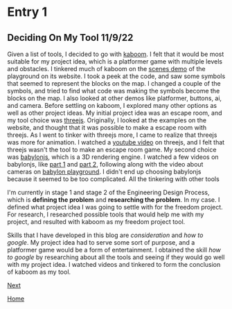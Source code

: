 # Entry 1
## Deciding On My Tool 11/9/22

  Given a list of tools, I decided to go with [kaboom](https://kaboomjs.com/). I felt that it would be most suitable for my project idea, which is a platformer game with multiple levels and obstacles. I tinkered much of kaboom on the [scenes demo](https://kaboomjs.com/play?demo=scenes) of the playground on its website. I took a peek at the code, and saw some symbols that seemed to represent the blocks on the map. I changed a couple of the symbols, and tried to find what code was making the symbols become the blocks on the map. I also looked at other demos like platformer, buttons, ai, and camera. Before settling on kaboom, I explored many other options as well as other project ideas. My initial project idea was an escape room, and my tool choice was [threejs](https://threejs.org/). Originally, I looked at the examples on the website, and thought that it was possible to make a escape room with threejs. As I went to tinker with threejs more, I came to realize that threejs was more for animation. I watched a [youtube video](https://youtu.be/6oFvqLfRnsU) on threejs, and I felt that threejs wasn't the tool to make an escape room game. My second choice was [babylonjs](https://www.babylonjs.com/), which is a 3D rendering engine. I watched a few videos on babylonjs, like [part 1](https://www.youtube.com/watch?v=XFT5omp_F3g) and [part 2](https://www.youtube.com/watch?v=Cib3Y64GVWE), following along with the video about cameras on [babylon playground](https://playground.babylonjs.com/). I didn't end up choosing babylonjs because it seemed to be too complicated. All the tinkering with other tools 
  
  I'm currently in stage 1 and stage 2 of the Engineering Design Process, which is **defining the problem** and **researching the problem**. In my case. I defined what project idea I was going to settle with for the freedom project. For research, I researched possible tools that would help me with my project, and resulted with kaboom as my freedom project tool. 
  
  Skills that I have developed in this blog are *consideration* and *how to google*. My project idea had to serve some sort of purpose, and a platformer game would be a form of entertainment. I obtained the skill *how to google* by researching about all the tools and seeing if they would go well with my project idea. I watched videos and tinkered to form the conclusion of kaboom as my tool.
  
  
[Next](entry02.md)

[Home](../README.md)
